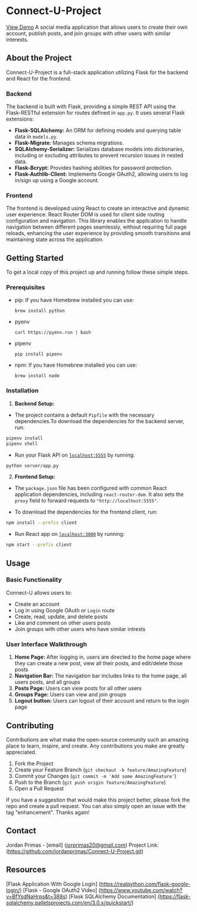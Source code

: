 # Connect-U-Project 
[View Demo](https://youtu.be/5fOqXF_yU9w)
A social media application that allows users to create their own account, publish posts, and join groups with other users with similar interests. 

## About the Project
Connect-U-Project is a full-stack application utilizing Flask for the backend and React for the frontend.

### Backend 
The backend is built with Flask, providing a simple REST API using the Flask-RESTful extension for routes defined in `app.py`. It uses several Flask extensions:

* **Flask-SQLAlchemy:** An ORM for defining models and querying table data in `models.py`.
* **Flask-Migrate:** Manages schema migrations.
* **SQLAlchemy-Serializer:** Serializes database models into dictionaries, including or excluding attributes to prevent recursion issues in nested data.
* **Flask-Bcrypt:** Provides hashing abilities for password protection.
* **Flask-Authlib-Client:** Implements Google OAuth2, allowing users to log in/sign up using a Google account.

### Frontend

The frontend is developed using React to create an interactive and dynamic user experience. React Router DOM is used for client side routing configuration and navigation. This library enables the application to handle navigation between different pages seamlessly, without requiring full page reloads, enhancing the user experience by providing smooth transitions and maintaining state across the application.

## Getting Started
To get a local copy of this project up and running follow these simple steps. 

### Prerequisites
* pip: If you have Homebrew installed you can use:

  ```brew install python```

* pyenv

  ```curl https://pyenv.run | bash```

* pipenv 

  ```pip install pipenv```

* npm: If you have Homebrew installed you can use:

  ```brew install node```

### Installation
1. **Backend Setup:**

* The project contains a default `Pipfile` with the necessary dependencies.To download the dependencies for the backend server, run:

```sh
pipenv install
pipenv shell
```

* Run your Flask API on [`localhost:5555`](http://localhost:5555) by running:

```sh
python server/app.py
```

2. **Frontend Setup:** 
* The `package.json` file has been configured with common React application dependencies, including `react-router-dom`. It also sets the `proxy` field to forward requests to `"http://localhost:5555"`.

* To download the dependencies for the frontend client, run:

```sh
npm install --prefix client
```

* Run React app on [`localhost:3000`](http://localhost:3000) by
running:

```sh
npm start --prefix client
```

## Usage
### Basic Functionality

Connect-U allows users to:
* Create an account
* Log in using Google OAuth or `Login` route 
* Create, read, update, and delete posts
* Like and comment on other users posts 
* Join groups with other users who have similar intrests

### User Interface Walkthrough
1. **Home Page:** After logging in, users are directed to the home page where they can create a new post, view all their posts, and edit/delete those posts
2. **Navigation Bar:** The navigation bar includes links to the home page, all users posts, and all groups 
3. **Posts Page:** Users can view posts for all other users
4. **Groups Page:** Users can view and join groups 
5. **Logout button:** Users can logout of their account and return to the login page

## Contributing 
Contributions are what make the open-source community such an amazing place to learn, inspire, and create. Any contributions you make are greatly appreciated.

1. Fork the Project
2. Create your Feature Branch (`git checkout -b feature/AmazingFeature`)
3. Commit your Changes (`git commit -m 'Add some AmazingFeature'`)
4. Push to the Branch (`git push origin feature/AmazingFeature`)
5. Open a Pull Request

If you have a suggestion that would make this project better, please fork the repo and create a pull request. You can also simply open an issue with the tag "enhancement". Thanks again!

## Contact 
Jordan Primas - [email] (jorprimas20@gmail.com)
Project Link: (https://github.com/jordanprimas/Connect-U-Project.git)

## Resources
[Flask Application With Google Login] (https://realpython.com/flask-google-login/)
[Flask - Google OAuth2 Video] (https://www.youtube.com/watch?v=BfYsdNaHrps&t=388s)
[Flask SQLAlchemy Documentation] (https://flask-sqlalchemy.palletsprojects.com/en/3.0.x/quickstart/)